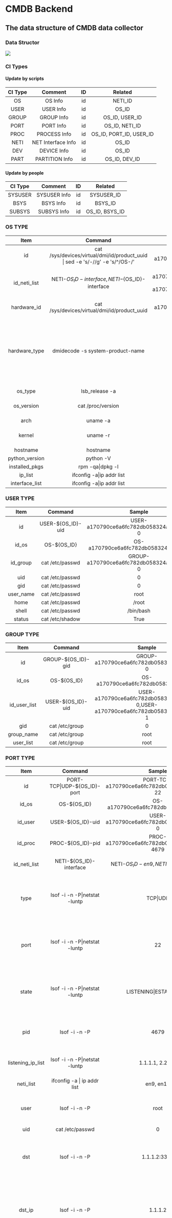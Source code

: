 # CMDB Backend

## The data structure of CMDB data collector

### Data Structor

![](../pic/cmdb_ds.png)

### CI Types

#### Update by scripts

|CI Type|Comment|ID|Related|
|:-:|:-:|:-:|:-:|
|OS|OS Info|id|NETI_ID|
|USER|USER Info|id|OS_ID|
|GROUP|GROUP Info|id|OS_ID, USER_ID|
|PORT|PORT Info|id|OS_ID, NETI_ID|
|PROC|PROCESS Info|id|OS_ID, PORT_ID, USER_ID|
|NETI|NET Interface Info|id|OS_ID|
|DEV|DEVICE Info|id|OS_ID|
|PART|PARTITION Info|id|OS_ID, DEV_ID|

#### Update by people

|CI Type|Comment|ID|Related|
|:-:|:-:|:-:|:-:|
|SYSUSER|SYSUSER Info|id|SYSUSER_ID|
|BSYS|BSYS Info|id|BSYS_ID|
|SUBSYS|SUBSYS Info|id|OS_ID, BSYS_ID|

### OS TYPE

|Item|Command|Sample|Comment|Related|
|:-:|:-:|:-:|:-:|:-:|
|id|cat /sys/devices/virtual/dmi/id/product_uuid \| sed -e 's/-//g' -e 's/^/OS-/'|OS-a170790ce6a6fc782db058324a912dac|OS_ID|||
|id_neti_list|NETI-${OS_ID}-interface, NETI-${OS_ID}-interface|NETI-a170790ce6a6fc782db058324a912dac-en9, NETI-a170790ce6a6fc782db058324a912dac-en10|Related to NETI|NETI_ID|
|hardware_id|cat /sys/devices/virtual/dmi/id/product_uuid|a170790ce6a6fc782db058324a912dac||||
|hardware_type|dmidecode -s system-product-name|Hardware\|Docker\|VMWare|if is hardware or vmware, can get from command, if not can get from the docker server by docker ps -a(There's a CONTAINER_ID here)||
|os_type|lsb_release -a|Linux\|Windows|run command||
|os_version|cat /proc/version|Ubuntu\|CentOS|read the file or fetch it from ansible||
|arch|uname -a|i386\|x86_64|run command||
|kernel|uname -r|4.12.0-42-generic|read the file or fetch it from ansible||
|hostname|hostname|node1|run command||
|python_version|python -V|Python 3.6.0|run command||
|installed_pkgs|rpm -qa\|dpkg -l|a long list|run command||
|ip_list|ifconfig -a\|ip addr list|1.1.1.1|run command||
|interface_list|ifconfig -a\|ip addr list|en9|run command||

### USER TYPE

|Item|Command|Sample|Comment|Related|
|:-:|:-:|:-:|:-:|:-:|
|id|USER-${OS_ID}-uid|USER-a170790ce6a6fc782db058324a912dac-0|USER_ID|OS_ID|
|id_os|OS-${OS_ID}|OS-a170790ce6a6fc782db058324a912dac|Related to OS_ID|OS_ID|
|id_group|cat /etc/passwd|GROUP-a170790ce6a6fc782db058324a912dac-0|Related to GROUP_ID|GROUP_ID|
|uid|cat /etc/passwd|0|read file||
|gid|cat /etc/passwd|0|read file||
|user_name|cat /etc/passwd|root|read file||
|home|cat /etc/passwd|/root|read file||
|shell|cat /etc/passwd|/bin/bash|read file||
|status|cat /etc/shadow|True|read file||

### GROUP TYPE

|Item|Command|Sample|Comment|Related|
|:-:|:-:|:-:|:-:|:-:|
|id|GROUP-${OS_ID}-gid|GROUP-a170790ce6a6fc782db058324a912dac-0|GROUP_ID|OS_ID|
|id_os|OS-${OS_ID}|OS-a170790ce6a6fc782db058324a912dac|Related to OS_ID|OS_ID|
|id_user_list|USER-${OS_ID}-uid|USER-a170790ce6a6fc782db058324a912dac-0,USER-a170790ce6a6fc782db058324a912dac-1|Related to USER_ID|USER_ID|
|gid|cat /etc/group|0|read file||
|group_name|cat /etc/group|root|read file||
|user_list|cat /etc/group|root|read file||

### PORT TYPE

|Item|Command|Sample|Comment|Related|
|:-:|:-:|:-:|:-:|:-:|
|id|PORT-TCP\|UDP-${OS_ID}-port|PORT-TCP-a170790ce6a6fc782db058324a912dac-22|PORT_ID|OS_ID|
|id_os|OS-${OS_ID}|OS-a170790ce6a6fc782db058324a912dac|Related to OS_ID|OS_ID|
|id_user|USER-${OS_ID}-uid|USER-a170790ce6a6fc782db058324a912dac-0|Related to USER_ID|USER_ID|
|id_proc|PROC-${OS_ID}-pid|PROC-a170790ce6a6fc782db058324a912dac-4679|Related to PROC_ID|PROC_ID|
|id_neti_list|NETI-${OS_ID}-interface|NETI-${OS_ID}-en9, NETI-${OS_ID}-en10|each item is related to a NETI_ID|NETI_ID|
|type|lsof -i -n -P\|netstat -luntp|TCP\|UDP|run command, different command between hardware os and docker||
|port|lsof -i -n -P\|netstat -luntp|22|run command, different command between hardware os and docker||
|state|lsof -i -n -P\|netstat -luntp|LISTENING\|ESTABLISHED|run command, different command between hardware os and docker||
|pid|lsof -i -n -P|4679|run command, still not find a best way to docker host||
|listening_ip_list|lsof -i -n -P\|netstat -luntp|1.1.1.1, 2.2.2.2|need to match with $(ifconfig -a \| ip addr list)||
|neti_list|ifconfig -a \| ip addr list|en9, en10|run command||
|user|lsof -i -n -P|root|run command, still not find a best way to docker host||
|uid|cat /etc/passwd|0|read file||
|dst|lsof -i -n -P|1.1.1.2:3306|if the state is ESTABLISHED need to get this data, a connection to another server||
|dst_ip|lsof -i -n -P|1.1.1.2|if the state is ESTABLISHED need to get this data, a connection to another server(can query from the NETI)||
|dst_port|lsof -i -n -P|3306|if the state is ESTABLISHED need to get this data, a connection to another server||

### PROC TYPE

|Item|Command|Sample|Comment|Related|
|:-:|:-:|:-:|:-:|:-:|
|id|PROC-${OS_ID}-pid|PROC-a170790ce6a6fc782db058324a912dac-4679|PROC_ID|OS_ID|
|id_os|OS-${OS_ID}|OS-a170790ce6a6fc782db058324a912dac|Related to OS_ID|OS_ID|
|id_user|USER-${OS_ID}-uid|USER-a170790ce6a6fc782db058324a912dac-0|USER_ID|USER_ID|
|pid|ps -elf|4679|run command||
|proc_name|ps -elf|sshd|run command||
|user|ps -elf|root|run command||
|state|ps -elf|S|run command||
|command|ps -elf|/usr/sbin/sshd -D|run command||
|long_command|ps ewww -p ${pid}|/usr/sbin/sshd -D LANG=en_US.UTF-8 PATH=/usr/local/sbin:/usr/local/bin:/usr/sbin:/usr/bin:/sbin:/bin NOTIFY_SOCKET=/run/systemd/notify INVOCATION_ID=32fc790ce6a6fc782dcw48324a912dwb JOURNAL_STREAM=2:3293 SSHD_OPTS=|run command||

### NETINTERFACE TYPE

|Item|Command|Sample|Comment|Related|
|:-:|:-:|:-:|:-:|:-:|
|id|NETI-${OS_ID}-interface|NET-${OS_ID}-en9|NETI_ID||
|id_os|OS-${OS_ID}|OS-a170790ce6a6fc782db058324a912dac|Related to OS_ID|OS_ID|
|ip|ifconfig -a \| ip addr list|1.1.1.1|run command||
|interface|ifconfig -a \| ip addr list|en9|run command||
|mac|ifconfig -a \| ip addr list|00:00:00:00:00:00|run command||
|netmask|ifconfig -a \| ip addr list|255.255.255.0|run command||
|status|ifconfig -a \| ip addr list|UP\|DOWN|run command||
|broadcast|ifconfig -a \| ip addr list|1.1.1.255|run command||

### DEVICE TYPE

|Item|Command|Sample|Comment|Related|
|:-:|:-:|:-:|:-:|:-:|
|id|DEV-${OS_ID}-disk|DEV-${OS_ID}-sdd|DEV_ID|OS_ID|
|id_os|OS-${OS_ID}|OS-a170790ce6a6fc782db058324a912dac|Related to OS_ID|OS_ID|
|id_part_list|PART-${OS_ID}-part|PART-a170790ce6a6fc782db058324a912dac-sdd1, PART-a170790ce6a6fc782db058324a912dac-sdd2|Related to each PART_ID|PART_ID|
|disk|fdisk -l|sdd|run command||
|part_list|fdisk -l|sdd1, sdd2|run command||

### PART TYPE

|Item|Command|Sample|Comment|Related|
|:-:|:-:|:-:|:-:|:-:|
|id|PART-${OS_ID}-part|PART-${OS_ID}-sdd1|PART_ID|OS_ID|
|id_os|OS-${OS_ID}|OS-a170790ce6a6fc782db058324a912dac|Related to OS_ID|OS_ID|
|id_dev|DEV-${OS_ID}-disk|DEV-${OS_ID}-sdd|DEV_ID|OS_ID|
|disk|fdisk -l|sdd|run command||
|part|fdisk -l|sdd1|run command||
|mounted|mount|True\|False|run command||
|mount_point|mount|/tmp/ttt|run command||
|size|df -h|10G|run command||
|usage|df -h|10%|run command||

### SYSUSER TYPE

|Item|Command|Sample|Comment|Related|
|:-:|:-:|:-:|:-:|:-:|
|id||00000001|SYSUSER_ID||
|id_bsys_list||00000001, 00000002|||
|user_name||admin|||
|password||xxxxxx|||

### BSYS TYPE

|Item|Command|Sample|Comment|Related|
|:-:|:-:|:-:|:-:|:-:|
|id||00000001|BSYS_ID||
|id_subbsys_list||nginx, tomcat|||
|name||admin|||

### SUBBSYS TYPE

|Item|Command|Sample|Comment|Related|
|:-:|:-:|:-:|:-:|:-:|
|id||00000001|SUBSYS_ID||
|id_os_list||OS-a170790ce6a6fc782db058324a912dac, OS-a170790ce6a6fc782db058324a912232|||
|name||admin|||

## Ansible

- I just write a Dockerfile and boot script in `ansible/`. You can read the README.md file, and boot it.
- In the next steps, I will use ansible to deploy and run some scripts, to get data, and push them to a Queue.
